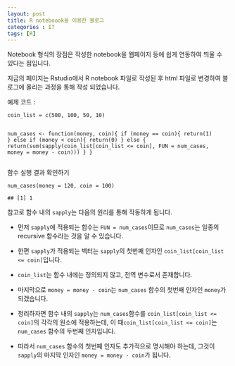 ```yaml
---
layout: post
title: R noteboook을 이용한 블로그 
categories : IT
tags: [R]
---
```



<p>Notebook 형식의 장점은 작성한 notebook을 웹페이지 등에 쉽게 연동하여 띄울 수 있다는 점입니다.</p>
<p>지금의 페이지는 Rstudio에서 R notebook 파일로 작성된 후 html 파일로 변경하여 블로그에 올리는 과정을 통해 작성 되었습니다.</p>
<p>예제 코드 :</p>
<pre class="r"><code>coin_list = c(500, 100, 50, 10)

num_cases &lt;- function(money, coin){
  if (money == coin){
    return(1)
  } else if (money &lt; coin){
    return(0)
  } else {
    return(sum(sapply(coin_list[coin_list &lt;= coin], 
                      FUN = num_cases, 
                      money = money - coin)))
  }
}</code></pre>
<p>함수 실행 결과 확인하기</p>
<pre class="r"><code>num_cases(money = 120, coin = 100)</code></pre>
<pre><code>## [1] 1</code></pre>
<p>참고로 함수 내의 <code>sapply</code>는 다음의 원리를 통해 작동하게 됩니다.</p>
<ul>
<li><p>먼저 <code>sapply</code>에 적용되는 함수는 <code>FUN = num_cases</code>이므로 <code>num_cases</code>는 일종의 recursive 함수라는 것을 알 수 있습니다.</p></li>
<li><p>한편 <code>sapply</code>가 적용되는 벡터는 <code>sapply</code>의 첫번째 인자인 <code>coin_list[coin_list &lt;= coin]</code>입니다.</p></li>
<li><p><code>coin_list</code>는 함수 내에는 정의되지 않고, 전역 변수로서 존재합니다.</p></li>
<li><p>마지막으로 <code>money = money - coin</code>는 <code>num_cases</code> 함수의 첫번째 인자인 <code>money</code>가 되겠습니다.</p></li>
<li><p>정리하자면 함수 내의 <code>sapply</code>는 <code>num_cases</code>함수를 <code>coin_list[coin_list &lt;= coin]</code>의 각각의 원소에 적용하는데, 이 때<code>coin_list[coin_list &lt;= coin]</code>는 <code>num_cases</code> 함수의 두번째 인자입니다.</p></li>
<li><p>따라서 <code>num_cases</code> 함수의 첫번째 인자도 추가적으로 명시해야 하는데, 그것이 <code>sapply</code>의 마지막 인자인 <code>money = money - coin</code>가 됩니다.</p></li>
</ul>



